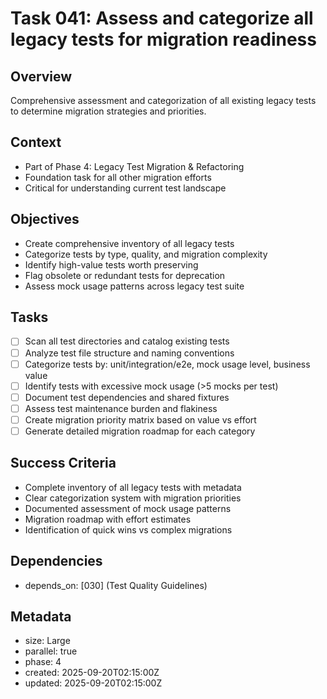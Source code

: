 # Task 041: Assess and categorize all legacy tests for migration readiness

## Overview

Comprehensive assessment and categorization of all existing legacy tests to
determine migration strategies and priorities.

## Context

- Part of Phase 4: Legacy Test Migration & Refactoring
- Foundation task for all other migration efforts
- Critical for understanding current test landscape

## Objectives

- Create comprehensive inventory of all legacy tests
- Categorize tests by type, quality, and migration complexity
- Identify high-value tests worth preserving
- Flag obsolete or redundant tests for deprecation
- Assess mock usage patterns across legacy test suite

## Tasks

- [ ] Scan all test directories and catalog existing tests
- [ ] Analyze test file structure and naming conventions
- [ ] Categorize tests by: unit/integration/e2e, mock usage level, business
      value
- [ ] Identify tests with excessive mock usage (>5 mocks per test)
- [ ] Document test dependencies and shared fixtures
- [ ] Assess test maintenance burden and flakiness
- [ ] Create migration priority matrix based on value vs effort
- [ ] Generate detailed migration roadmap for each category

## Success Criteria

- Complete inventory of all legacy tests with metadata
- Clear categorization system with migration priorities
- Documented assessment of mock usage patterns
- Migration roadmap with effort estimates
- Identification of quick wins vs complex migrations

## Dependencies

- depends_on: [030] (Test Quality Guidelines)

## Metadata

- size: Large
- parallel: true
- phase: 4
- created: 2025-09-20T02:15:00Z
- updated: 2025-09-20T02:15:00Z
